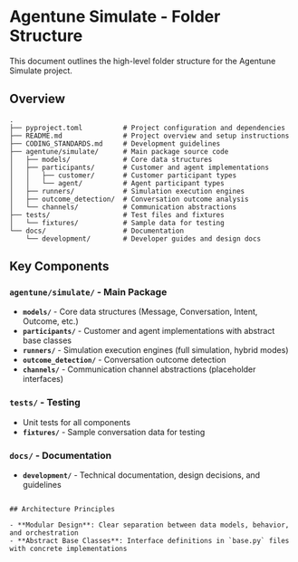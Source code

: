 # Agentune Simulate - Folder Structure

This document outlines the high-level folder structure for the Agentune Simulate project.

## Overview

```
.
├── pyproject.toml          # Project configuration and dependencies
├── README.md               # Project overview and setup instructions
├── CODING_STANDARDS.md     # Development guidelines
├── agentune/simulate/      # Main package source code
│   ├── models/             # Core data structures
│   ├── participants/       # Customer and agent implementations
│   │   ├── customer/       # Customer participant types
│   │   └── agent/          # Agent participant types
│   ├── runners/            # Simulation execution engines
│   ├── outcome_detection/  # Conversation outcome analysis
│   └── channels/           # Communication abstractions
├── tests/                  # Test files and fixtures
│   └── fixtures/           # Sample data for testing
└── docs/                   # Documentation
    └── development/        # Developer guides and design docs
```

## Key Components

### `agentune/simulate/` - Main Package
- **`models/`** - Core data structures (Message, Conversation, Intent, Outcome, etc.)
- **`participants/`** - Customer and agent implementations with abstract base classes
- **`runners/`** - Simulation execution engines (full simulation, hybrid modes)
- **`outcome_detection/`** - Conversation outcome detection
- **`channels/`** - Communication channel abstractions (placeholder interfaces)

### `tests/` - Testing
- Unit tests for all components
- **`fixtures/`** - Sample conversation data for testing

### `docs/` - Documentation  
- **`development/`** - Technical documentation, design decisions, and guidelines
```

## Architecture Principles

- **Modular Design**: Clear separation between data models, behavior, and orchestration
- **Abstract Base Classes**: Interface definitions in `base.py` files with concrete implementations
